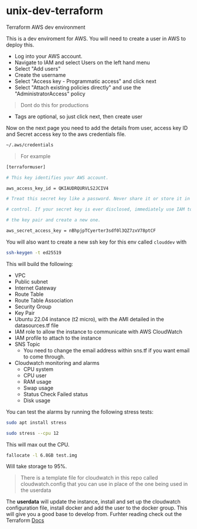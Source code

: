 # unix-dev-terraform
Terraform AWS dev environment

This is a dev enviroment for AWS. You will need to create a user in AWS to deploy this.

- Log into your AWS account.
- Navigate to IAM and select Users on the left hand menu
- Select "Add users"
- Create the username
- Select "Access key - Programmatic access" and click next
- Select "Attach existing policies directly" and use the "AdministratorAccess" policy
> Dont do this for productions
- Tags are optional, so just click next, then create user

Now on the next page you need to add the details from user, access key ID and Secret access key to the aws credentials file.
```bash
~/.aws/credentials
```

> For example
```bash
[terraformuser]

# This key identifies your AWS account.

aws_access_key_id = QKIAUDRQURVLS2JCIV4

# Treat this secret key like a password. Never share it or store it in source

# control. If your secret key is ever disclosed, immediately use IAM to delete

# the key pair and create a new one.

aws_secret_access_key = nBhpjpTCyerter3sdf0l3QZ7zxV78ptCF
```

You will also want to create a new ssh key for this env called `clouddev` with
```BASH
ssh-keygen -t ed25519
```

This will build the following:

- VPC
- Public subnet
- Internet Gateway
- Route Table
- Route Table Association
- Security Group
- Key Pair
- Ubuntu 22.04 instance (t2 micro), with the AMI detailed in the datasources.tf file
- IAM role to allow the instance to communicate with AWS CloudWatch
- IAM profile to attach to the instance
- SNS Topic
  - You need to change the email address within sns.tf if you want email to come through.
- Cloudwatch monitoring and alarms
  - CPU system
  - CPU user
  - RAM usage
  - Swap usage
  - Status Check Failed status
  - Disk usage

You can test the alarms by running the following stress tests:
```BASH
sudo apt install stress
```

```BASH
sudo stress --cpu 12
```
This will max out the CPU.

```BASH
fallocate -l 6.8GB test.img
```
Will take storage to 95%.

> There is a template file for cloudwatch in this repo called cloudwatch.config that you can use in place of the one being used in the userdata

The **userdata** will update the instance, install and set up the cloudwatch configuration file, install docker and add the user to the docker group.
This will give you a good base to develop from. Furhter reading check out the Terraform [Docs](https://registry.terraform.io/providers/hashicorp/aws/latest/docs)